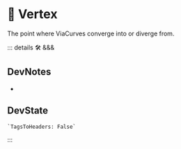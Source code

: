 
# 🔻 <via>Vertex</via>

The point where ViaCurves converge into or diverge from.

::: details 🛠 <dev>&&&</dev>

## DevNotes

-

## DevState

```py
`TagsToHeaders: False`
```

:::
